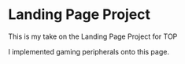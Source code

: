 # Landing Page Project 
<p>This is my take on the Landing Page Project for TOP</p>
<p>I implemented gaming peripherals onto this page.</p>
